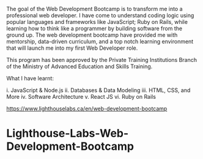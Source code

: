 The goal of the Web Development Bootcamp is to transform me into a professional web developer. I have come to understand coding logic using popular languages and frameworks like JavaScript; Ruby on Rails, while learning how to think like a programmer by building software from the ground up. The web development bootcamp have provided me with mentorship, data-driven curriculum, and a top notch learning environment that will launch me into my first Web Developer role.

This program has been approved by the Private Training Institutions Branch of the Ministry of Advanced Education and Skills Training.

What I have learnt:

i.	JavaScript & Node.js 
ii.	Databases & Data Modeling 
iii.	HTML, CSS, and More 
iv.	Software Architecture 
v.	React JS 
vi.	Ruby on Rails

https://www.lighthouselabs.ca/en/web-development-bootcamp
# Lighthouse-Labs-Web-Development-Bootcamp
